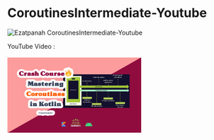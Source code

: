 # CoroutinesIntermediate-Youtube
<img alt="Ezatpanah CoroutinesIntermediate-Youtube" src="https://emojipedia-us.s3.amazonaws.com/content/2020/04/05/yt.png" width="3%"></a>

YouTube Video :
<br>  
<a href="https://youtu.be/i-u7sCWQcVQ" target="_blank"><img alt="Ezatpanah CoroutinesIntermediate-Youtube" src="Coroutines-cover.jpg" width="60%"></a>
<br>
